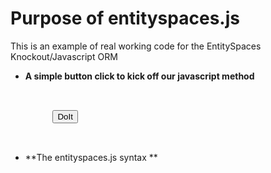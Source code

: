 Purpose of entityspaces.js
==================================

This is an example of real working code for the EntitySpaces Knockout/Javascript ORM

* **A simple button click to kick off our javascript method**

<pre>
<html>
    <body>
        <button onclick="doIt()" />DoIt</button>
    </body>
</html>
</pre>

* **The entityspaces.js syntax **

<pre>
<script language="javascript" type="text/javascript">

    es.dataProvider = new es.XMLHttpRequestProvider();
    es.dataProvider.baseURL = "http://www.entityspaces.net/Knockout/Part1/esService/esJson.svc/";

    doIt = function () {

        var emp = new es.objects.Employees();
        emp.loadByPrimaryKey(2);

        emp.FirstName("This");

        emp.save();

        var coll = new es.objects.EmployeesCollection();
        coll.loadAll();

        coll()[0].FirstName("Rocks!!");

        coll.save();
    }

</script>

</pre>